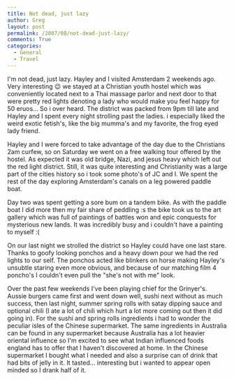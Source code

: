 ```yaml
---
title: Not dead, just lazy
author: Greg
layout: post
permalink: /2007/08/not-dead-just-lazy/
comments: True
categories:
  - General
  - Travel
---
```

I'm not dead, just lazy. Hayley and I visited Amsterdam 2 weekends ago. Very interesting 😉 we stayed at a Christian youth hostel which was conveniently located next to a Thai massage parlor and next door to that were pretty red lights denoting a lady who would make you feel happy for 50 eruos... So i over heard. The district was packed from 9pm till late and Hayley and I spent every night strolling past the ladies. i especially liked the weird exotic fetish's, like the big mumma's and my favorite, the frog eyed lady friend.

Hayley and I were forced to take advantage of the day due to the Christians 2am curfew, so on Saturday we went on a free walking tour offered by the hostel. As expected it was old bridge, Nazi, and jesus heavy which left out the red light district. Still, it was quite interesting and Christianity was a large part of the cities history so i took some photo's of JC and I. We spent the rest of the day exploring Amsterdam's canals on a leg powered paddle boat.

Day two was spent getting a sore bum on a tandem bike. As with the paddle boat I did more then my fair share of peddling :s the bike took us to the art gallery which was full of paintings of battles won and epic conquests for mysterious new lands. It was incredibly busy and i couldn't have a painting to myself :(

On our last night we strolled the district so Hayley could have one last stare. Thanks to goofy looking ponchos and a heavy down pour we had the red lights to our self. The ponchos acted like blinkers on horse making Hayley's unsubtle staring even more obvious, and because of our matching film 4 poncho's I couldn't even pull the "she's not with me" look.

Over the past few weekends I've been playing chief for the Grinyer's. Aussie burgers came first and went down well, sushi next without as much success, then last night, summer spring rolls with satay dipping sauce and optional chili (I ate a lot of chili which hurt a lot more coming out then it did going in). For the sushi and spring rolls ingredients i had to wonder the peculiar isles of the Chinese supermarket. The same ingredients in Australia can be found in any supermarket because Australia has a lot heavier oriental influence so I'm excited to see what Indian influenced foods england has to offer that I haven't discovered at home. In the Chinese supermarket I bought what I needed and also a surprise can of drink that had bits of jelly in it. It tasted... interesting but i wanted to appear open minded so I drank half of it.